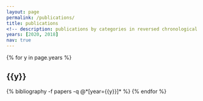 ```yaml
---
layout: page
permalink: /publications/
title: publications
<!-- description: publications by categories in reversed chronological order. generated by jekyll-scholar. -->
years: [2020, 2018]
nav: true
---
```


<div class="publications">

{% for y in page.years %}
  <h2 class="year">{{y}}</h2>
  {% bibliography -f papers -q @*[year={{y}}]* %}
{% endfor %}

</div>
